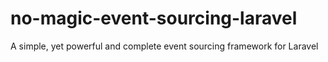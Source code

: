 # no-magic-event-sourcing-laravel
A simple, yet powerful and complete event sourcing framework for Laravel
